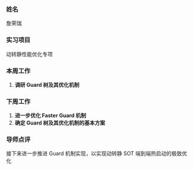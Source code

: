 ### 姓名

詹荣瑞

### 实习项目

动转静性能优化专项

### 本周工作

1. **调研 Guard 树及其优化机制**

### 下周工作

1. **进一步优化 Faster Guard 机制**
2. **确定 Guard 树及其优化机制的基本方案**

### 导师点评

接下来进一步推进 Guard 机制实现，以实现动转静 SOT 端到端热启动的极致优化
